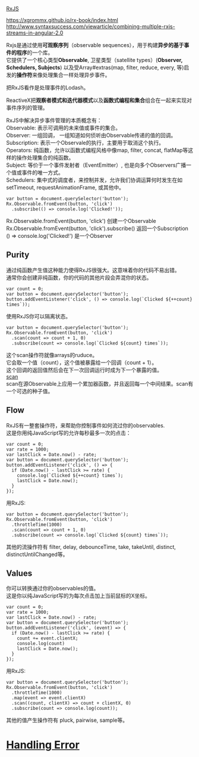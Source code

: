 
[RxJS](http://reactivex.io/rxjs/manual/overview.html)

https://xgrommx.github.io/rx-book/index.html  
http://www.syntaxsuccess.com/viewarticle/combining-multiple-rxjs-streams-in-angular-2.0  


Rxjs是通过使用**可观察序列**（observable sequences），用于构建**异步的基于事件的程序**的一个库。  
它提供了一个核心类型**Observable**, 卫星类型（satellite types）(**Observer, Schedulers, Subjects**) 以及受Array#extras(map, filter, reduce, every, 等)启发的**操作符**来像处理集合一样处理异步事件。  

把RxJS看作是处理事件的Lodash。  

ReactiveX把**观察者模式和迭代器模式**以及**函数式编程和集合**组合在一起来实现对事件序列的管理。  

RxJS中解决异步事件管理的本质概念有：  
Observable: 表示可调用的未来值或事件的集合。  
Observer: 一组回调， 一组知道如何侦听由Observable传递的值的回调。  
Subscription: 表示一个Observale的执行，主要用于取消这个执行。  
Operators: 纯函数，允许以函数式编程风格中像map, filter, concat, flatMap等这样的操作处理集合的纯函数。  
Subject: 等价于一个事件发射者（EventEmitter）, 也是向多个Observers广播一个值或事件的唯一方式。  
Schedulers: 集中式的调度者，来控制并发，允许我们协调运算何时发生在如setTimeout, requestAnimationFrame, 或其他中。  

```
var button = document.querySelector('button');
Rx.Observable.fromEvent(button, 'click')
  .subscribe(() => console.log('Clicked!'));
```
Rx.Observable.fromEvent(button, 'click') 创建一个Observable  
Rx.Observable.fromEvent(button, 'click').subscribe() 返回一个Subscription  
() => console.log('Clicked!') 是一个Observer  

## Purity
通过纯函数产生值这种能力使得RxJS很强大。这意味着你的代码不易出错。  
通常你会创建非纯函数，你的代码的其他片段会弄混你的状态。
```
var count = 0;
var button = document.querySelector('button');
button.addEventListener('click', () => console.log(`Clicked ${++count} times`));
```
使用RxJS你可以隔离状态。  
```
var button = document.querySelector('button');
Rx.Observable.fromEvent(button, 'click')
  .scan(count => count + 1, 0)
  .subscribe(count => console.log(`Clicked ${count} times`));
```
这个scan操作符就像arrays的ruduce。  
它会取一个值（count），这个值被暴露给一个回调（count + 1）。  
这个回调的返回值然后会在下一次回调运行时成为下一个暴露的值。  
[scan](https://github.com/niaomingjian/ProjectNote/blob/master/Rxjs/scan.md)  
scan在源Observable上应用一个累加器函数，并且返回每一个中间结果。scan有一个可选的种子值。  

## Flow
RxJS有一整套操作符，来帮助你控制事件如何流过你的observables.  
这是你用纯JavaScript写的允许每秒最多一次的点击：
```
var count = 0;
var rate = 1000;
var lastClick = Date.now() - rate;
var button = document.querySelector('button');
button.addEventListener('click', () => {
  if (Date.now() - lastClick >= rate) {
    console.log(`Clicked ${++count} times`);
    lastClick = Date.now();
  }
});
```
用RxJS:
```
var button = document.querySelector('button');
Rx.Observable.fromEvent(button, 'click')
  .throttleTime(1000)
  .scan(count => count + 1, 0)
  .subscribe(count => console.log(`Clicked ${count} times`));
```
其他的流操作符有 filter, delay, debounceTime, take, takeUntil, distinct, distinctUntilChanged等。

## Values
你可以转换通过你的observables的值。  
这是你以纯JavaScript写的为每次点击加上当前鼠标的X坐标。  
```
var count = 0;
var rate = 1000;
var lastClick = Date.now() - rate;
var button = document.querySelector('button');
button.addEventListener('click', (event) => {
  if (Date.now() - lastClick >= rate) {
    count += event.clientX;
    console.log(count)
    lastClick = Date.now();
  }
});
```
用RxJS:
```
var button = document.querySelector('button');
Rx.Observable.fromEvent(button, 'click')
  .throttleTime(1000)
  .map(event => event.clientX)
  .scan((count, clientX) => count + clientX, 0)
  .subscribe(count => console.log(count));
```
其他的值产生操作符有 pluck, pairwise, sample等。  

# [Handling Error](https://xgrommx.github.io/rx-book/content/getting_started_with_rxjs/creating_and_querying_observable_sequences/error_handling.html)  

